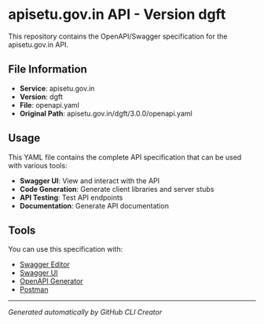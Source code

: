# apisetu.gov.in API - Version dgft

This repository contains the OpenAPI/Swagger specification for the apisetu.gov.in API.

## File Information

- **Service**: apisetu.gov.in
- **Version**: dgft
- **File**: openapi.yaml
- **Original Path**: apisetu.gov.in/dgft/3.0.0/openapi.yaml

## Usage

This YAML file contains the complete API specification that can be used with various tools:

- **Swagger UI**: View and interact with the API
- **Code Generation**: Generate client libraries and server stubs
- **API Testing**: Test API endpoints
- **Documentation**: Generate API documentation

## Tools

You can use this specification with:

- [Swagger Editor](https://editor.swagger.io/)
- [Swagger UI](https://swagger.io/tools/swagger-ui/)
- [OpenAPI Generator](https://openapi-generator.tech/)
- [Postman](https://www.postman.com/)

---

*Generated automatically by GitHub CLI Creator*
